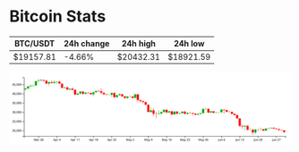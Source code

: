 # Bitcoin Stats

BTC/USDT|24h change|24h high|24h low|
|---|---|---|---|
|$19157.81|-4.66%|$20432.31|$18921.59|

<img src="./chart.svg">
